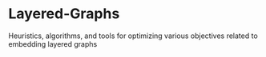 # Layered-Graphs
Heuristics, algorithms, and tools for optimizing various objectives related to embedding layered graphs
